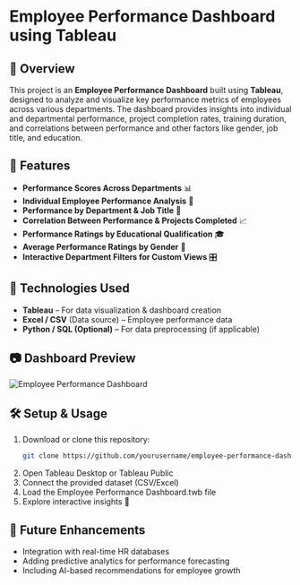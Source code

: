 # Employee Performance Dashboard using Tableau  

## 📌 Overview  
This project is an **Employee Performance Dashboard** built using **Tableau**, designed to analyze and visualize key performance metrics of employees across various departments. The dashboard provides insights into individual and departmental performance, project completion rates, training duration, and correlations between performance and other factors like gender, job title, and education.  

## 🎯 Features  
- **Performance Scores Across Departments** 📊  
- **Individual Employee Performance Analysis** 👥  
- **Performance by Department & Job Title** 🏢  
- **Correlation Between Performance & Projects Completed** 📈  
- **Performance Ratings by Educational Qualification** 🎓  
- **Average Performance Ratings by Gender** 🚻  
- **Interactive Department Filters for Custom Views** 🎛  

## 📌 Technologies Used  
- **Tableau** – For data visualization & dashboard creation  
- **Excel / CSV** (Data source) – Employee performance data  
- **Python / SQL (Optional)** – For data preprocessing (if applicable)  

## 📷 Dashboard Preview  
![Employee Performance Dashboard](screenshot.png) 

## 🛠 Setup & Usage  
1. Download or clone this repository:  
   ```sh
   git clone https://github.com/yourusername/employee-performance-dashboard.git
2. Open Tableau Desktop or Tableau Public
3. Connect the provided dataset (CSV/Excel)
4. Load the Employee Performance Dashboard.twb file
5. Explore interactive insights 🎉

## 📌 Future Enhancements
- Integration with real-time HR databases
- Adding predictive analytics for performance forecasting
- Including AI-based recommendations for employee growth
